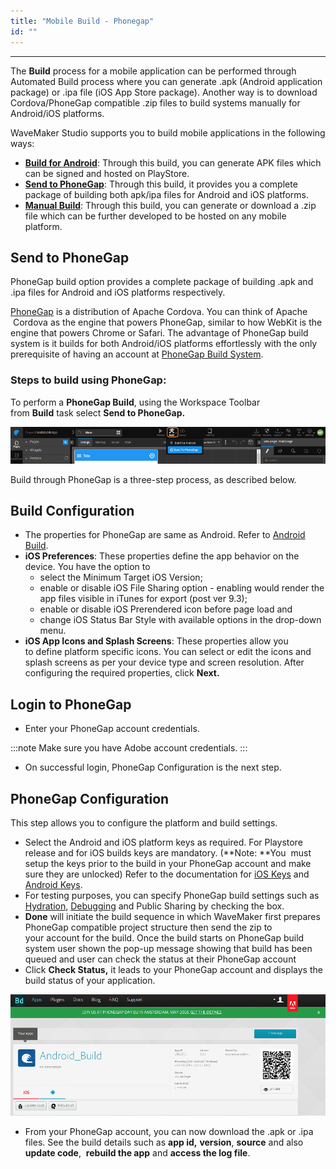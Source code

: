 ```yaml
---
title: "Mobile Build - Phonegap"
id: ""
---
```

---

The **Build** process for a mobile application can be performed through Automated Build process where you can generate .apk (Android application package) or .ipa file (iOS App Store package). Another way is to download Cordova/PhoneGap compatible .zip files to build systems manually for Android/iOS platforms.

WaveMaker Studio supports you to build mobile applications in the following ways:

- **[Build for Android](/learn/hybrid-mobile/mobile-build-android/)**: Through this build, you can generate APK files which can be signed and hosted on PlayStore.
- **[Send to PhoneGap](#)**: Through this build, it provides you a complete package of building both apk/ipa files for Android and iOS platforms.
- **[Manual Build](/learn/hybrid-mobile/mobile-build-manual)**: Through this build, you can generate or download a .zip file which can be further developed to be hosted on any mobile platform.

## Send to PhoneGap

PhoneGap build option provides a complete package of building .apk and .ipa files for Android and iOS platforms respectively.

[PhoneGap](http://phonegap.com/) is a distribution of Apache Cordova. You can think of Apache  Cordova as the engine that powers PhoneGap, similar to how WebKit is the engine that powers Chrome or Safari. The advantage of PhoneGap build system is it builds for both Android/iOS platforms effortlessly with the only prerequisite of having an account at [PhoneGap Build System](https://build.phonegap.com/).

### Steps to build using PhoneGap:

To perform a **PhoneGap Build**, using the Workspace Toolbar from **Build** task select **Send to PhoneGap.**

[![](/learn/assets/mobile_build.png)](/learn/assets/mobile_build.png)

Build through PhoneGap is a three-step process, as described below.

## Build Configuration
- The properties for PhoneGap are same as Android. Refer to [Android Build](/learn/hybrid-mobile/mobile-build-android/#android).
- **iOS Preferences**: These properties define the app behavior on the device. You have the option to
    - select the Minimum Target iOS Version;
    - enable or disable iOS File Sharing option - enabling would render the app files visible in iTunes for export (post ver 9.3);
    - enable or disable iOS Prerendered icon before page load and
    - change iOS Status Bar Style with available options in the drop-down menu.
- **iOS App Icons and Splash Screens**: These properties allow you to define platform specific icons. You can select or edit the icons and splash screens as per your device type and screen resolution. After configuring the required properties, click **Next.**

## Login to PhoneGap
- Enter your PhoneGap account credentials. 

:::note
Make sure you have Adobe account credentials.
:::

- On successful login, PhoneGap Configuration is the next step.

## PhoneGap Configuration
This step allows you to configure the platform and build settings.
- Select the Android and iOS platform keys as required. For Playstore release and for iOS builds keys are mandatory. (**Note: **You  must setup the keys prior to the build in your PhoneGap account and make sure they are unlocked) Refer to the documentation for [iOS Keys](http://docs.phonegap.com/phonegap-build/signing/ios/) and [Android Keys](http://docs.phonegap.com/phonegap-build/signing/android/).
- For testing purposes, you can specify PhoneGap build settings such as [Hydration](http://docs.phonegap.com/phonegap-build/tools/hydration/), [Debugging](http://docs.phonegap.com/phonegap-build/tools/debugging/) and Public Sharing by checking the box.
- **Done** will initiate the build sequence in which WaveMaker first prepares PhoneGap compatible project structure then send the zip to your account for the build. Once the build starts on PhoneGap build system user shown the pop-up message showing that build has been queued and user can check the status at their PhoneGap account
- Click **Check Status,** it leads to your PhoneGap account and displays the build status of your application.

[![](/learn/assets/PhoneGap_Adobe_Build.png)](/learn/assets/PhoneGap_Adobe_Build.png)

- From your PhoneGap account, you can now download the .apk or .ipa files. See the build details such as **app id,** **version**, **source** and also **update code**,  **rebuild the app** and **access the log file**.

